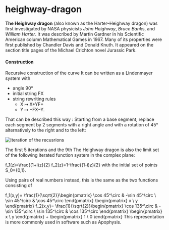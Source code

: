# heighway-dragon
**The Heighway dragon** (also known as the Harter–Heighway dragon) was first investigated by NASA physicists *John Heighway*, *Bruce Bank*s, and *William Harter*. It was described by Martin Gardner in his Scientific American column Mathematical Games in 1967. Many of its properties were first published by Chandler Davis and Donald Knuth. It appeared on the section title pages of the Michael Crichton novel Jurassic Park.

#### Construction
Recursive construction of the curve
It can be written as a Lindenmayer system with

- angle 90°
- initial string FX
- string rewriting rules
  - X ↦ X+YF+
  - Y ↦ −FX−Y.

That can be described this way : Starting from a base segment, replace each segment by 2 segments with a right angle and with a rotation of 45° alternatively to the right and to the left:

![Iteration of the recusrions](https://upload.wikimedia.org/wikipedia/commons/thumb/9/97/Dragon_curve_iterations_%282%29.svg/1600px-Dragon_curve_iterations_%282%29.svg.png)

The first 5 iterations and the 9th
The Heighway dragon is also the limit set of the following iterated function system in the complex plane:

f_1(z)=\frac{(1+i)z}{2}
f_2(z)=1-\frac{(1-i)z}{2}
with the initial set of points S_0=\{0,1\}.

Using pairs of real numbers instead, this is the same as the two functions consisting of

f_1(x,y)= \frac{1}{\sqrt{2}}\begin{pmatrix} \cos 45^\circ & -\sin 45^\circ \\ \sin 45^\circ & \cos 45^\circ \end{pmatrix} \begin{pmatrix} x \\ y \end{pmatrix}
f_2(x,y)= \frac{1}{\sqrt{2}}\begin{pmatrix} \cos 135^\circ & -\sin 135^\circ \\ \sin 135^\circ & \cos 135^\circ \end{pmatrix} \begin{pmatrix} x \\ y \end{pmatrix} + \begin{pmatrix} 1 \\ 0 \end{pmatrix}
This representation is more commonly used in software such as Apophysis.
